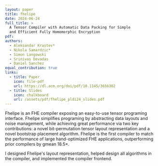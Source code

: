 ```yaml
---
layout: paper
title: fhelipe
date: 2024-06-24
full_title: >
  A Tensor Compiler with Automatic Data Packing for Simple
  and Efficient Fully Homomorphic Encryption
pdf: 
authors:
  - Aleksandar Krastev*
  - Nikola Samardzic*
  - Simon Langowski
  - Srinivas Devadas
  - Daniel Sanchez
equal_contribution: true
links:
  - title: Paper
    icon: file-pdf
    url: https://dl.acm.org/doi/pdf/10.1145/3656382
  - title: Slides
    icon: chalkboard
    url: /assets/pdf/fhelipe_pldi24_slides.pdf
---
```

Fhelipe is an FHE compiler exposing an easy-to-use tensor programing interface.
Fhelipe simplifies programing by abstracting data layouts and noise management, while achieving great performance via two key contributions: a novel bit-permutation tensor layout representation and a novel bootstrap placement algorithm.
Fhelipe is the first compiler to match the performance of large hand-optimized FHE applications, outperforming prior compilers by gmean 18.5×.

I designed Fhelipe's layout representation, helped design all algorithms in the compiler, and implemented the compiler frontend.
